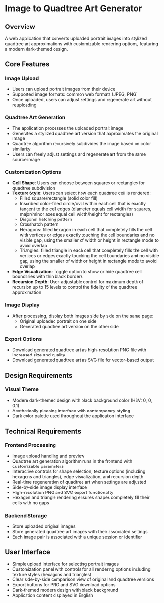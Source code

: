 # Image to Quadtree Art Generator

## Overview
A web application that converts uploaded portrait images into stylized quadtree art approximations with customizable rendering options, featuring a modern dark-themed design.

## Core Features

### Image Upload
- Users can upload portrait images from their device
- Supported image formats: common web formats (JPEG, PNG)
- Once uploaded, users can adjust settings and regenerate art without reuploading

### Quadtree Art Generation
- The application processes the uploaded portrait image
- Generates a stylized quadtree art version that approximates the original image
- Quadtree algorithm recursively subdivides the image based on color similarity
- Users can freely adjust settings and regenerate art from the same source image

### Customization Options
- **Cell Shape**: Users can choose between squares or rectangles for quadtree subdivision
- **Texture Style**: Users can select how each quadtree cell is rendered:
  - Filled square/rectangle (solid color fill)
  - Inscribed color-filled circle/oval within each cell that is exactly tangent to the cell edges (diameter equals cell width for squares, major/minor axes equal cell width/height for rectangles)
  - Diagonal hatching pattern
  - Crosshatch pattern
  - Hexagons: filled hexagon in each cell that completely fills the cell with vertices or edges exactly touching the cell boundaries and no visible gap, using the smaller of width or height in rectangle mode to avoid overlap
  - Triangles: filled triangle in each cell that completely fills the cell with vertices or edges exactly touching the cell boundaries and no visible gap, using the smaller of width or height in rectangle mode to avoid overlap
- **Edge Visualization**: Toggle option to show or hide quadtree cell boundaries with thin black borders
- **Recursion Depth**: User-adjustable control for maximum depth of recursion up to 15 levels to control the fidelity of the quadtree approximation

### Image Display
- After processing, display both images side by side on the same page:
  - Original uploaded portrait on one side
  - Generated quadtree art version on the other side

### Export Options
- Download generated quadtree art as high-resolution PNG file with increased size and quality
- Download generated quadtree art as SVG file for vector-based output

## Design Requirements

### Visual Theme
- Modern dark-themed design with black background color (HSV: 0, 0, 0.1)
- Aesthetically pleasing interface with contemporary styling
- Dark color palette used throughout the application interface

## Technical Requirements

### Frontend Processing
- Image upload handling and preview
- Quadtree art generation algorithm runs in the frontend with customizable parameters
- Interactive controls for shape selection, texture options (including hexagons and triangles), edge visualization, and recursion depth
- Real-time regeneration of quadtree art when settings are adjusted
- Side-by-side image display interface
- High-resolution PNG and SVG export functionality
- Hexagon and triangle rendering ensures shapes completely fill their cells with no gaps

### Backend Storage
- Store uploaded original images
- Store generated quadtree art images with their associated settings
- Each image pair is associated with a unique session or identifier

## User Interface
- Simple upload interface for selecting portrait images
- Customization panel with controls for all rendering options including texture styles (hexagons and triangles)
- Clear side-by-side comparison view of original and quadtree versions
- Export buttons for PNG and SVG download options
- Dark-themed modern design with black background
- Application content displayed in English
